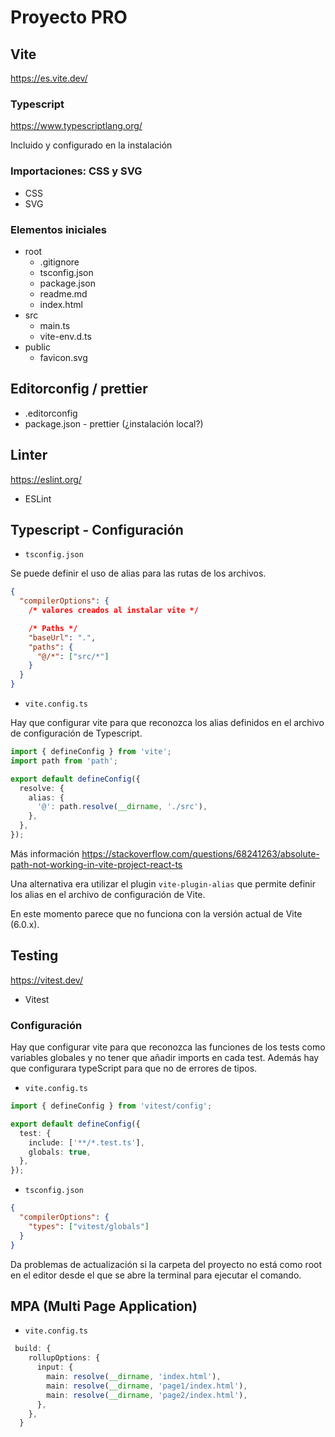 # Proyecto PRO

## Vite

<https://es.vite.dev/>

### Typescript

<https://www.typescriptlang.org/>

Incluido y configurado en la instalación

### Importaciones: CSS y SVG

- CSS
- SVG

### Elementos iniciales

- root
  - .gitignore
  - tsconfig.json
  - package.json
  - readme.md
  - index.html
- src
  - main.ts
  - vite-env.d.ts
- public
  - favicon.svg

## Editorconfig / prettier

- .editorconfig
- package.json - prettier (¿instalación local?)

## Linter

<https://eslint.org/>

- ESLint

## Typescript - Configuración

- `tsconfig.json`

Se puede definir el uso de alias para las rutas de los archivos.

```json
{
  "compilerOptions": {
    /* valores creados al instalar vite */

    /* Paths */
    "baseUrl": ".",
    "paths": {
      "@/*": ["src/*"]
    }
  }
}
```

- `vite.config.ts`

Hay que configurar vite para que reconozca los alias definidos en el archivo de configuración de Typescript.

```ts
import { defineConfig } from 'vite';
import path from 'path';

export default defineConfig({
  resolve: {
    alias: {
      '@': path.resolve(__dirname, './src'),
    },
  },
});
```

Más información <https://stackoverflow.com/questions/68241263/absolute-path-not-working-in-vite-project-react-ts>

Una alternativa era utilizar el plugin `vite-plugin-alias` que permite definir los alias en el archivo de configuración de Vite.

En este momento parece que no funciona con la versión actual de Vite (6.0.x).

## Testing

<https://vitest.dev/>

- Vitest

### Configuración

Hay que configurar vite para que reconozca las funciones de los tests como variables globales y no tener que añadir imports en cada test. Además hay que configurara typeScript para que no de errores de tipos.

- `vite.config.ts`

```ts
import { defineConfig } from 'vitest/config';

export default defineConfig({
  test: {
    include: ['**/*.test.ts'],
    globals: true,
  },
});
```

- `tsconfig.json`

```json
{
  "compilerOptions": {
    "types": ["vitest/globals"]
  }
}
```

Da problemas de actualización si la carpeta del proyecto no está como root en el editor desde el que se abre la terminal para ejecutar el comando.

## MPA (Multi Page Application)

- `vite.config.ts`

```ts
 build: {
    rollupOptions: {
      input: {
        main: resolve(__dirname, 'index.html'),
        main: resolve(__dirname, 'page1/index.html'),
        main: resolve(__dirname, 'page2/index.html'),
      },
    },
  }
```
